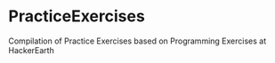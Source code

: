# PracticeExercises
Compilation of Practice Exercises based on Programming Exercises at HackerEarth

